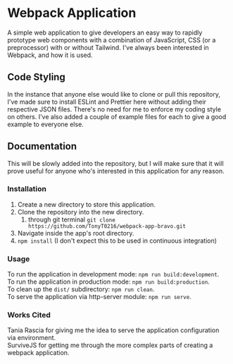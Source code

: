 
# Webpack Application

A simple web application to give developers an easy way to rapidly prototype web components with a combination of JavaScript, CSS (or a preprocessor) with or without Tailwind.  I've always been interested in Webpack, and how it is used. 


## Code Styling

In the instance that anyone else would like to clone or pull this repository, I've made sure to install ESLint and Prettier here without adding their respective JSON files.  There's no need for me to enforce my coding style on others.  I've also added a couple of example files for each to give a good example to everyone else.


## Documentation
This will be slowly added into the repository, but I will make sure that it will prove useful for anyone who's interested in this application for any reason.


### Installation

1. Create a new directory to store this application.
2. Clone the repository into the new directory.
   1. through git terminal `git clone https://github.com/TonyT0216/webpack-app-bravo.git`
3. Navigate inside the app's root directory.
4. `npm install` (I don't expect this to be used in continuous integration)


### Usage

To run the application in development mode: `npm run build:development`.  
To run the application in production mode: `npm run build:production`.  
To clean up the `dist/` subdirectory: `npm run clean`.  
To serve the application via http-server module: `npm run serve`.  


### Works Cited

Tania Rascia for giving me the idea to serve the application configuration via environment.  
SurviveJS for getting me through the more complex parts of creating a webpack application.
